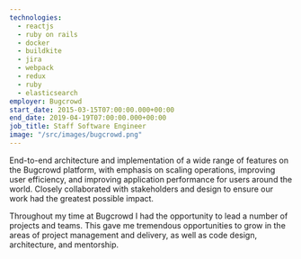 ```yaml
---
technologies:
  - reactjs
  - ruby on rails
  - docker
  - buildkite
  - jira
  - webpack
  - redux
  - ruby
  - elasticsearch
employer: Bugcrowd
start_date: 2015-03-15T07:00:00.000+00:00
end_date: 2019-04-19T07:00:00.000+00:00
job_title: Staff Software Engineer
image: "/src/images/bugcrowd.png"
---
```


End-to-end architecture and implementation of a wide range of features on the Bugcrowd platform, with emphasis on scaling operations, improving user efficiency, and improving application performance for users around the world. Closely collaborated with stakeholders and design to ensure our work had the greatest possible impact.

Throughout my time at Bugcrowd I had the opportunity to lead a number of projects and teams. This gave me tremendous opportunities to grow in the areas of project management and delivery, as well as code design, architecture, and mentorship.
